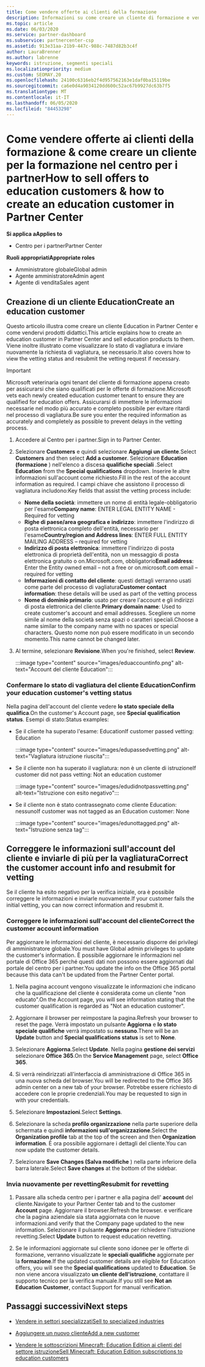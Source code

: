 ```yaml
---
title: Come vendere offerte ai clienti della formazione
description: Informazioni su come creare un cliente di formazione e vendervi offerte nel centro per i partner.
ms.topic: article
ms.date: 06/03/2020
ms.service: partner-dashboard
ms.subservice: partnercenter-csp
ms.assetid: 913e31aa-21b9-447c-988c-7487d82b3c4f
author: LauraBrenner
ms.author: labrenne
keywords: istruzione, segmenti speciali
ms.localizationpriority: medium
ms.custom: SEOMAY.20
ms.openlocfilehash: 24100c6316eb2f4d957562163e1daf0ba15119be
ms.sourcegitcommit: ca6e0d4a9034120dd600c52ac67b9927dc63b7f5
ms.translationtype: MT
ms.contentlocale: it-IT
ms.lasthandoff: 06/05/2020
ms.locfileid: "84453298"
---
```

# <a name="how-to-sell-offers-to-education-customers--how-to-create-an-education-customer-in-partner-center"></a><span data-ttu-id="d2173-104">Come vendere offerte ai clienti della formazione & come creare un cliente per la formazione nel centro per i partner</span><span class="sxs-lookup"><span data-stu-id="d2173-104">How to sell offers to education customers & how to create an education customer in Partner Center</span></span>

<span data-ttu-id="d2173-105">**Si applica a**</span><span class="sxs-lookup"><span data-stu-id="d2173-105">**Applies to**</span></span>

- <span data-ttu-id="d2173-106">Centro per i partner</span><span class="sxs-lookup"><span data-stu-id="d2173-106">Partner Center</span></span>

<span data-ttu-id="d2173-107">**Ruoli appropriati**</span><span class="sxs-lookup"><span data-stu-id="d2173-107">**Appropriate roles**</span></span>

- <span data-ttu-id="d2173-108">Amministratore globale</span><span class="sxs-lookup"><span data-stu-id="d2173-108">Global admin</span></span>
- <span data-ttu-id="d2173-109">Agente amministratore</span><span class="sxs-lookup"><span data-stu-id="d2173-109">Admin agent</span></span>
- <span data-ttu-id="d2173-110">Agente di vendita</span><span class="sxs-lookup"><span data-stu-id="d2173-110">Sales agent</span></span>

## <a name="create-an-education-customer"></a><span data-ttu-id="d2173-111">Creazione di un cliente Education</span><span class="sxs-lookup"><span data-stu-id="d2173-111">Create an education customer</span></span>

<span data-ttu-id="d2173-112">Questo articolo illustra come creare un cliente Education in Partner Center e come vendervi prodotti didattici.</span><span class="sxs-lookup"><span data-stu-id="d2173-112">This article explains how to create an education customer in Partner Center and sell education products to them.</span></span> <span data-ttu-id="d2173-113">Viene inoltre illustrato come visualizzare lo stato di vagliatura e inviare nuovamente la richiesta di vagliatura, se necessario.</span><span class="sxs-lookup"><span data-stu-id="d2173-113">It also covers how to view the vetting status and resubmit the vetting request if necessary.</span></span>

> [!IMPORTANT]
> <span data-ttu-id="d2173-114">Microsoft veterinaria ogni tenant del cliente di formazione appena creato per assicurarsi che siano qualificati per le offerte di formazione.</span><span class="sxs-lookup"><span data-stu-id="d2173-114">Microsoft vets each newly created education customer tenant to ensure they are qualified for education offers.</span></span>  <span data-ttu-id="d2173-115">Assicurarsi di immettere le informazioni necessarie nel modo più accurato e completo possibile per evitare ritardi nel processo di vagliatura.</span><span class="sxs-lookup"><span data-stu-id="d2173-115">Be sure you enter the required information as accurately and completely as possible to prevent delays in the vetting process.</span></span>

1. <span data-ttu-id="d2173-116">Accedere al Centro per i partner.</span><span class="sxs-lookup"><span data-stu-id="d2173-116">Sign in to Partner Center.</span></span>

2. <span data-ttu-id="d2173-117">Selezionare **Customers** e quindi selezionare **Aggiungi un cliente**.</span><span class="sxs-lookup"><span data-stu-id="d2173-117">Select **Customers** and then select **Add a customer**.</span></span> <span data-ttu-id="d2173-118">Selezionare **Education (formazione** ) nell'elenco a discesa **qualifiche speciali** .</span><span class="sxs-lookup"><span data-stu-id="d2173-118">Select **Education** from the **Special qualifications** dropdown.</span></span>  <span data-ttu-id="d2173-119">Inserire le altre informazioni sull'account come richiesto.</span><span class="sxs-lookup"><span data-stu-id="d2173-119">Fill in the rest of the account information as required.</span></span>  <span data-ttu-id="d2173-120">I campi chiave che assistono il processo di vagliatura includono:</span><span class="sxs-lookup"><span data-stu-id="d2173-120">Key fields that assist the vetting process include:</span></span>

   - <span data-ttu-id="d2173-121">**Nome della società**: immettere un nome di entità legale-obbligatorio per l'esame</span><span class="sxs-lookup"><span data-stu-id="d2173-121">**Company name**: ENTER LEGAL ENTITY NAME - Required for vetting</span></span>
   - <span data-ttu-id="d2173-122">**Righe di paese/area geografica e indirizzo**: immettere l'indirizzo di posta elettronica completo dell'entità, necessario per l'esame</span><span class="sxs-lookup"><span data-stu-id="d2173-122">**Country/region and Address lines**: ENTER FULL ENTITY MAILING ADDRESS – required for vetting</span></span>
   - <span data-ttu-id="d2173-123">**Indirizzo di posta elettronica**: immettere l'indirizzo di posta elettronica di proprietà dell'entità, non un messaggio di posta elettronica gratuito o on.Microsoft.com, obbligatorio</span><span class="sxs-lookup"><span data-stu-id="d2173-123">**Email address**:  Enter the Entity owned email – not a free or on.microsoft.com email – required for vetting</span></span>
   - <span data-ttu-id="d2173-124">**Informazioni di contatto del cliente**: questi dettagli verranno usati come parte del processo di vagliatura</span><span class="sxs-lookup"><span data-stu-id="d2173-124">**Customer contact information**: these details will be used as part of the vetting process</span></span>
   - <span data-ttu-id="d2173-125">**Nome di dominio primario**: usato per creare l'account e gli indirizzi di posta elettronica del cliente.</span><span class="sxs-lookup"><span data-stu-id="d2173-125">**Primary domain name**:  Used to create customer's account and email addresses.</span></span>  <span data-ttu-id="d2173-126">Scegliere un nome simile al nome della società senza spazi o caratteri speciali.</span><span class="sxs-lookup"><span data-stu-id="d2173-126">Choose a name similar to the company name with no spaces or special characters.</span></span>  <span data-ttu-id="d2173-127">Questo nome non può essere modificato in un secondo momento.</span><span class="sxs-lookup"><span data-stu-id="d2173-127">This name cannot be changed later.</span></span>

3. <span data-ttu-id="d2173-128">Al termine, selezionare **Revisione**.</span><span class="sxs-lookup"><span data-stu-id="d2173-128">When you're finished, select **Review**.</span></span>

   :::image type="content" source="images/eduaccountinfo.png" alt-text="Account del cliente Education":::

### <a name="confirm-your-education-customers-vetting-status"></a><span data-ttu-id="d2173-130">Confermare lo stato di vagliatura del cliente Education</span><span class="sxs-lookup"><span data-stu-id="d2173-130">Confirm your education customer's vetting status</span></span>

<span data-ttu-id="d2173-131">Nella pagina dell'account del cliente vedere **lo stato speciale della qualifica**.</span><span class="sxs-lookup"><span data-stu-id="d2173-131">On the customer's Account page, see **Special qualification status**.</span></span>
<span data-ttu-id="d2173-132">Esempi di stato:</span><span class="sxs-lookup"><span data-stu-id="d2173-132">Status examples:</span></span>

- <span data-ttu-id="d2173-133">Se il cliente ha superato l'esame: Education</span><span class="sxs-lookup"><span data-stu-id="d2173-133">If customer passed vetting:  Education</span></span>

   :::image type="content" source="images/edupassedvetting.png" alt-text="Vagliatura istruzione riuscita":::

- <span data-ttu-id="d2173-135">Se il cliente non ha superato il vagliatura: non è un cliente di istruzione</span><span class="sxs-lookup"><span data-stu-id="d2173-135">If customer did not pass vetting:  Not an education customer</span></span>

   :::image type="content" source="images/edudidnotpassvetting.png" alt-text="Istruzione con esito negativo":::

- <span data-ttu-id="d2173-137">Se il cliente non è stato contrassegnato come cliente Education: nessuno</span><span class="sxs-lookup"><span data-stu-id="d2173-137">If customer was not tagged as an Education customer:  None</span></span>

   :::image type="content" source="images/edunottagged.png" alt-text="Istruzione senza tag":::

## <a name="correct-the-customer-account-info-and-resubmit-for-vetting"></a><span data-ttu-id="d2173-139">Correggere le informazioni sull'account del cliente e inviarle di più per la vagliatura</span><span class="sxs-lookup"><span data-stu-id="d2173-139">Correct the customer account info and resubmit for vetting</span></span>  

<span data-ttu-id="d2173-140">Se il cliente ha esito negativo per la verifica iniziale, ora è possibile correggere le informazioni e inviarle nuovamente.</span><span class="sxs-lookup"><span data-stu-id="d2173-140">If your customer fails the initial vetting, you can now correct information and resubmit it.</span></span>

### <a name="correct-the-customer-account-information"></a><span data-ttu-id="d2173-141">Correggere le informazioni sull'account del cliente</span><span class="sxs-lookup"><span data-stu-id="d2173-141">Correct the customer account information</span></span>

<span data-ttu-id="d2173-142">Per aggiornare le informazioni del cliente, è necessario disporre dei privilegi di amministratore globale.</span><span class="sxs-lookup"><span data-stu-id="d2173-142">You must have Global admin privileges to update the customer's information.</span></span> <span data-ttu-id="d2173-143">È possibile aggiornare le informazioni nel portale di Office 365 perché questi dati non possono essere aggiornati dal portale del centro per i partner.</span><span class="sxs-lookup"><span data-stu-id="d2173-143">You update the info on the Office 365 portal because this data can't be updated from the Partner Center portal.</span></span>

1. <span data-ttu-id="d2173-144">Nella pagina account vengono visualizzate le informazioni che indicano che la qualificazione del cliente è considerata come un cliente "non educato".</span><span class="sxs-lookup"><span data-stu-id="d2173-144">On the Account page, you will see information stating that the customer qualification is regarded as "Not an education customer".</span></span>

2. <span data-ttu-id="d2173-145">Aggiornare il browser per reimpostare la pagina.</span><span class="sxs-lookup"><span data-stu-id="d2173-145">Refresh your browser to reset the page.</span></span> <span data-ttu-id="d2173-146">Verrà impostato un pulsante **Aggiorna** e **lo stato speciale qualifiche** verrà impostato su **nessuno**.</span><span class="sxs-lookup"><span data-stu-id="d2173-146">There will be an **Update** button and **Special qualifications status** is set to **None**.</span></span>

3. <span data-ttu-id="d2173-147">Selezionare **Aggiorna**.</span><span class="sxs-lookup"><span data-stu-id="d2173-147">Select **Update**.</span></span> <span data-ttu-id="d2173-148">Nella pagina **gestione dei servizi** selezionare **Office 365**.</span><span class="sxs-lookup"><span data-stu-id="d2173-148">On the **Service Management** page, select **Office 365**.</span></span>

4. <span data-ttu-id="d2173-149">Si verrà reindirizzati all'interfaccia di amministrazione di Office 365 in una nuova scheda del browser.</span><span class="sxs-lookup"><span data-stu-id="d2173-149">You will be redirected to the Office 365 admin center on a new tab of your browser.</span></span> <span data-ttu-id="d2173-150">Potrebbe essere richiesto di accedere con le proprie credenziali.</span><span class="sxs-lookup"><span data-stu-id="d2173-150">You may be requested to sign in with your credentials.</span></span>

5. <span data-ttu-id="d2173-151">Selezionare **Impostazioni**.</span><span class="sxs-lookup"><span data-stu-id="d2173-151">Select **Settings**.</span></span>

6. <span data-ttu-id="d2173-152">Selezionare la scheda **profilo organizzazione** nella parte superiore della schermata e quindi **informazioni sull'organizzazione**.</span><span class="sxs-lookup"><span data-stu-id="d2173-152">Select the **Organization profile** tab at the top of the screen and then **Organization information**.</span></span> <span data-ttu-id="d2173-153">È ora possibile aggiornare i dettagli del cliente.</span><span class="sxs-lookup"><span data-stu-id="d2173-153">You can now update the customer details.</span></span>

7. <span data-ttu-id="d2173-154">Selezionare **Save Changes (Salva modifiche** ) nella parte inferiore della barra laterale.</span><span class="sxs-lookup"><span data-stu-id="d2173-154">Select **Save changes** at the bottom of the sidebar.</span></span>  

### <a name="resubmit-for-revetting"></a><span data-ttu-id="d2173-155">Invia nuovamente per revetting</span><span class="sxs-lookup"><span data-stu-id="d2173-155">Resubmit for revetting</span></span>

1. <span data-ttu-id="d2173-156">Passare alla scheda centro per i partner e alla pagina dell' **account** del cliente.</span><span class="sxs-lookup"><span data-stu-id="d2173-156">Navigate to your Partner Center tab and to the customer **Account** page.</span></span> <span data-ttu-id="d2173-157">Aggiornare il browser.</span><span class="sxs-lookup"><span data-stu-id="d2173-157">Refresh the browser.</span></span> <span data-ttu-id="d2173-158">e verificare che la pagina aziendale sia stata aggiornata con le nuove informazioni.</span><span class="sxs-lookup"><span data-stu-id="d2173-158">and verify that the Company page updated to the new information.</span></span> <span data-ttu-id="d2173-159">Selezionare il pulsante **Aggiorna** per richiedere l'istruzione revetting.</span><span class="sxs-lookup"><span data-stu-id="d2173-159">Select **Update** button to request education revetting.</span></span>

2. <span data-ttu-id="d2173-160">Se le informazioni aggiornate sul cliente sono idonee per le offerte di formazione, verranno visualizzate le **speciali qualifiche** aggiornate per la **formazione**.</span><span class="sxs-lookup"><span data-stu-id="d2173-160">If the updated customer details are eligible for Education offers, you will see the **Special qualifications** updated to **Education**.</span></span> <span data-ttu-id="d2173-161">Se non viene ancora visualizzato **un cliente dell'istruzione**, contattare il supporto tecnico per la verifica manuale.</span><span class="sxs-lookup"><span data-stu-id="d2173-161">If you still see **Not an Education Customer**, contact Support for manual verification.</span></span>

## <a name="next-steps"></a><span data-ttu-id="d2173-162">Passaggi successivi</span><span class="sxs-lookup"><span data-stu-id="d2173-162">Next steps</span></span>

- [<span data-ttu-id="d2173-163">Vendere in settori specializzati</span><span class="sxs-lookup"><span data-stu-id="d2173-163">Sell to specialized industries</span></span>](get-special-pricing-for-offers.md)

- [<span data-ttu-id="d2173-164">Aggiungere un nuovo cliente</span><span class="sxs-lookup"><span data-stu-id="d2173-164">Add a new customer</span></span>](add-a-new-customer.md)

- [<span data-ttu-id="d2173-165">Vendere le sottoscrizioni Minecraft: Education Edition ai clienti del settore istruzione</span><span class="sxs-lookup"><span data-stu-id="d2173-165">Sell Minecraft: Education Edition subscriptions to education customers</span></span>](minecraft-subscriptions.md)
